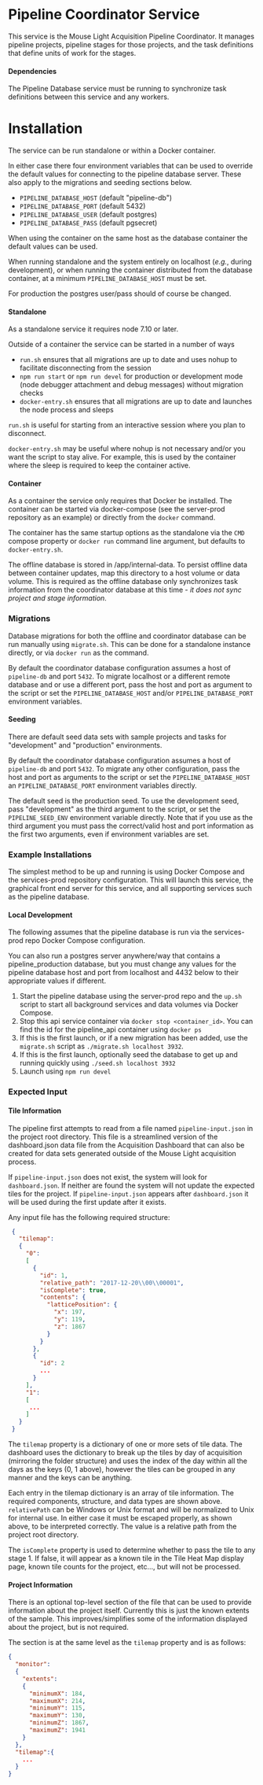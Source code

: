 # Pipeline Coordinator Service
This service is the Mouse Light Acquisition Pipeline Coordinator.  It manages pipeline projects, pipeline stages for those projects, and the task definitions
that define units of work for the stages.

#### Dependencies
The Pipeline Database service must be running to synchronize task definitions between this service and any workers.

# Installation
The service can be run standalone or within a Docker container.

In either case there four environment variables that can be used to override the default values for connecting to the pipeline database
server.  These also apply to the migrations and seeding sections below.
* `PIPELINE_DATABASE_HOST` (default "pipeline-db")
* `PIPELINE_DATABASE_PORT` (default 5432)
* `PIPELINE_DATABASE_USER` (default postgres)
* `PIPELINE_DATABASE_PASS` (default pgsecret)

When using the container on the same host as the database container the default values can be used.

When running standalone and the system entirely on localhost (*e.g.*, during development), or when running
the container distributed from the database container, at a minimum `PIPELINE_DATABASE_HOST` must be set.

For production the postgres user/pass should of course be changed.

#### Standalone
As a standalone service it requires node 7.10 or later. 

Outside of a container the service can be started in a number of ways
* `run.sh` ensures that all migrations are up to date and uses nohup to facilitate disconnecting from the session
* `npm run start` or `npm run devel` for production or development mode (node debugger attachment and debug messages) without migration checks
* `docker-entry.sh` ensures that all migrations are up to date and launches the node process and sleeps

`run.sh` is useful for starting from an interactive session where you plan to disconnect.

`docker-entry.sh` may be useful where nohup is not necessary and/or you want the script to stay alive.   For example, this is
 used by the container where the sleep is required to keep the container active.

#### Container

As a container the service only requires that Docker be installed.  The container can be started via docker-compose (see the server-prod
repository as an example) or directly from the `docker` command.

The container has the same startup options as the standalone via the `CMD` compose property or `docker run` command line 
argument, but defaults to `docker-entry.sh`.

The offline database is stored in /app/internal-data.  To persist offline data between container updates, map this directory to
a host volume or data volume.  This is required as the offline database only synchronizes task information from the coordinator
database at this time - *it does not sync project and stage information*.

### Migrations
Database migrations for both the offline and coordinator database can be run manually using `migrate.sh`.  This can be done
for a standalone instance directly, or via `docker run` as the command.

By default the coordinator database configuration assumes a host of `pipeline-db` and port `5432`.  To migrate localhost or a different
remote database and or use a different port, pass the host and port as argument to the script or set the `PIPELINE_DATABASE_HOST`
and/or `PIPELINE_DATABASE_PORT` environment variables.

#### Seeding
There are default seed data sets with sample projects and tasks for "development" and "production" environments.

By default the coordinator database configuration assumes a host of `pipeline-db` and port `5432`.  To migrate any other
configuration, pass the host and port as arguments to the script or set the `PIPELINE_DATABASE_HOST` an
 `PIPELINE_DATABASE_PORT` environment variables directly.

The default seed is the production seed.  To use the development seed, pass "development" as the third argument to the
script, or set the `PIPELINE_SEED_ENV` environment variable directly.  Note that if you use as the third argument you
must pass the correct/valid host and port information as the first two arguments, even if environment variables are set.

### Example Installations

The simplest method to be up and running is using Docker Compose and the services-prod repository configuration.  This 
will launch this service, the graphical front end server for this service, and all supporting services such as the 
pipeline database.

#### Local Development
The following assumes that the pipeline database is run via the services-prod repo Docker Compose configuration.  

You can also run a postgres server anywhere/way that contains a pipeline_production database, but you must change any
values for the pipeline database host and port from localhost and 4432 below to their appropriate values if different.

1. Start the pipeline database using the server-prod repo and the `up.sh` script to start all background services and
data volumes via Docker Compose.
2. Stop this api service container via `docker stop <container_id>`.  You can find the id for the pipeline_api container using `docker ps`
3. If this is the first launch, or if a new migration has been added, use the `migrate.sh` script as `./migrate.sh localhost 3932`.
4. If this is the first launch, optionally seed the database to get up and running quickly using `./seed.sh localhost 3932`
5. Launch using `npm run devel` 

### Expected Input
#### Tile Information
The pipeline first attempts to read from a file named `pipeline-input.json` in the project root directory.  This file is
a streamlined version of the dashboard.json data file from the Acquisition Dashboard that can also be created for data
sets generated outside of the Mouse Light acquisition process.

If `pipeline-input.json` does not exist, the system will look for `dashboard.json`.  If neither are found the system will
not update the expected tiles for the project.  If `pipeline-input.json` appears after `dashboard.json` it will be used
during the first update after it exists.

Any input file has the following required structure:
```json
 {
   "tilemap":
   {
     "0":
     [
       {
         "id": 1,
         "relative_path": "2017-12-20\\00\\00001",
         "isComplete": true,
         "contents": {
           "latticePosition": {
             "x": 197,
             "y": 119,
             "z": 1867
           }
         }       
       },
       {
         "id": 2
         ...
       }
     ],
     "1":
     [
      ...
     ]
   }
 }
```

The `tilemap` property is a dictionary of one or more sets of tile data.  The dashboard uses the dictionary to break up
the tiles by day of acquisition (mirroring the folder structure) and uses the index of the day within all the days
as the keys (0, 1 above), however the tiles can be grouped in any manner and the keys can be anything.

Each entry in the tilemap dictionary is an array of tile information.  The required components, structure, and data
types are shown above. `relativePath` can be Windows or Unix format and will be normalized to Unix for internal use.  In
either case it must be escaped properly, as shown above, to be interpreted correctly.  The value is a relative path from
the project root directory.

The `isComplete` property is used to determine whether to pass the tile to any stage 1.  If false, it will appear as a
known tile in the Tile Heat Map display page, known tile counts for the project, etc..., but will not be processed.

#### Project Information
There is an optional top-level section of the file that can be used to provide information about the project itself.
Currently this is just the known extents of the sample.  This improves/simplifies some of the information displayed about the 
project, but is not required.

The section is at the same level as the `tilemap` property and is as follows:
```json
{
  "monitor":
  {
    "extents":
    {
      "minimumX": 184,
      "maximumX": 214,
      "minimumY": 115,
      "maximumY": 130,
      "minimumZ": 1867,
      "maximumZ": 1941
    }
  },
  "tilemap":{
    ...
  }
}
```